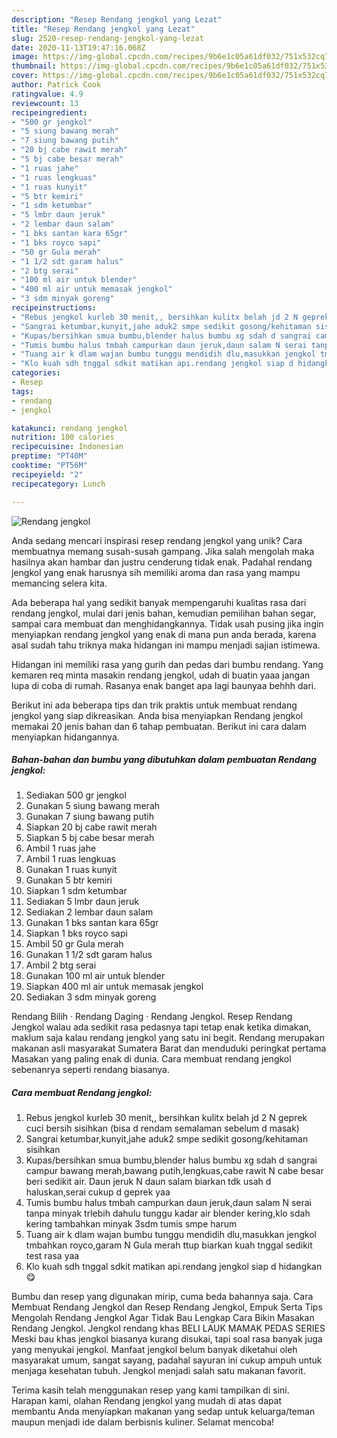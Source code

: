 ```yaml
---
description: "Resep Rendang jengkol yang Lezat"
title: "Resep Rendang jengkol yang Lezat"
slug: 2520-resep-rendang-jengkol-yang-lezat
date: 2020-11-13T19:47:16.068Z
image: https://img-global.cpcdn.com/recipes/9b6e1c05a61df032/751x532cq70/rendang-jengkol-foto-resep-utama.jpg
thumbnail: https://img-global.cpcdn.com/recipes/9b6e1c05a61df032/751x532cq70/rendang-jengkol-foto-resep-utama.jpg
cover: https://img-global.cpcdn.com/recipes/9b6e1c05a61df032/751x532cq70/rendang-jengkol-foto-resep-utama.jpg
author: Patrick Cook
ratingvalue: 4.9
reviewcount: 13
recipeingredient:
- "500 gr jengkol"
- "5 siung bawang merah"
- "7 siung bawang putih"
- "20 bj cabe rawit merah"
- "5 bj cabe besar merah"
- "1 ruas jahe"
- "1 ruas lengkuas"
- "1 ruas kunyit"
- "5 btr kemiri"
- "1 sdm ketumbar"
- "5 lmbr daun jeruk"
- "2 lembar daun salam"
- "1 bks santan kara 65gr"
- "1 bks royco sapi"
- "50 gr Gula merah"
- "1 1/2 sdt garam halus"
- "2 btg serai"
- "100 ml air untuk blender"
- "400 ml air untuk memasak jengkol"
- "3 sdm minyak goreng"
recipeinstructions:
- "Rebus jengkol kurleb 30 menit,, bersihkan kulitx belah jd 2 N geprek cuci bersih sisihkan (bisa d rendam semalaman sebelum d masak)"
- "Sangrai ketumbar,kunyit,jahe aduk2 smpe sedikit gosong/kehitaman sisihkan"
- "Kupas/bersihkan smua bumbu,blender halus bumbu xg sdah d sangrai campur bawang merah,bawang putih,lengkuas,cabe rawit N cabe besar beri sedikit air. Daun jeruk N daun salam biarkan tdk usah d haluskan,serai cukup d geprek yaa"
- "Tumis bumbu halus tmbah campurkan daun jeruk,daun salam N serai tanpa minyak trlebih dahulu tunggu kadar air blender kering,klo sdah kering tambahkan minyak 3sdm tumis smpe harum"
- "Tuang air k dlam wajan bumbu tunggu mendidih dlu,masukkan jengkol tmbahkan royco,garam N Gula merah ttup biarkan kuah tnggal sedikit test rasa yaa"
- "Klo kuah sdh tnggal sdkit matikan api.rendang jengkol siap d hidangkan 😋"
categories:
- Resep
tags:
- rendang
- jengkol

katakunci: rendang jengkol 
nutrition: 100 calories
recipecuisine: Indonesian
preptime: "PT40M"
cooktime: "PT56M"
recipeyield: "2"
recipecategory: Lunch

---
```



![Rendang jengkol](https://img-global.cpcdn.com/recipes/9b6e1c05a61df032/751x532cq70/rendang-jengkol-foto-resep-utama.jpg)

Anda sedang mencari inspirasi resep rendang jengkol yang unik? Cara membuatnya memang susah-susah gampang. Jika salah mengolah maka hasilnya akan hambar dan justru cenderung tidak enak. Padahal rendang jengkol yang enak harusnya sih memiliki aroma dan rasa yang mampu memancing selera kita.

Ada beberapa hal yang sedikit banyak mempengaruhi kualitas rasa dari rendang jengkol, mulai dari jenis bahan, kemudian pemilihan bahan segar, sampai cara membuat dan menghidangkannya. Tidak usah pusing jika ingin menyiapkan rendang jengkol yang enak di mana pun anda berada, karena asal sudah tahu triknya maka hidangan ini mampu menjadi sajian istimewa.

Hidangan ini memiliki rasa yang gurih dan pedas dari bumbu rendang. Yang kemaren req minta masakin rendang jengkol, udah di buatin yaaa jangan lupa di coba di rumah. Rasanya enak banget apa lagi baunyaa behhh dari.


Berikut ini ada beberapa tips dan trik praktis untuk membuat rendang jengkol yang siap dikreasikan. Anda bisa menyiapkan Rendang jengkol memakai 20 jenis bahan dan 6 tahap pembuatan. Berikut ini cara dalam menyiapkan hidangannya.

<!--inarticleads1-->

##### Bahan-bahan dan bumbu yang dibutuhkan dalam pembuatan Rendang jengkol:

1. Sediakan 500 gr jengkol
1. Gunakan 5 siung bawang merah
1. Gunakan 7 siung bawang putih
1. Siapkan 20 bj cabe rawit merah
1. Siapkan 5 bj cabe besar merah
1. Ambil 1 ruas jahe
1. Ambil 1 ruas lengkuas
1. Gunakan 1 ruas kunyit
1. Gunakan 5 btr kemiri
1. Siapkan 1 sdm ketumbar
1. Sediakan 5 lmbr daun jeruk
1. Sediakan 2 lembar daun salam
1. Gunakan 1 bks santan kara 65gr
1. Siapkan 1 bks royco sapi
1. Ambil 50 gr Gula merah
1. Gunakan 1 1/2 sdt garam halus
1. Ambil 2 btg serai
1. Gunakan 100 ml air untuk blender
1. Siapkan 400 ml air untuk memasak jengkol
1. Sediakan 3 sdm minyak goreng


Rendang Bilih · Rendang Daging · Rendang Jengkol. Resep Rendang Jengkol walau ada sedikit rasa pedasnya tapi tetap enak ketika dimakan, maklum saja kalau rendang jengkol yang satu ini begit. Rendang merupakan makanan asli masyarakat Sumatera Barat dan menduduki peringkat pertama Masakan yang paling enak di dunia. Cara membuat rendang jengkol sebenanrya seperti rendang biasanya. 

<!--inarticleads2-->

##### Cara membuat Rendang jengkol:

1. Rebus jengkol kurleb 30 menit,, bersihkan kulitx belah jd 2 N geprek cuci bersih sisihkan (bisa d rendam semalaman sebelum d masak)
1. Sangrai ketumbar,kunyit,jahe aduk2 smpe sedikit gosong/kehitaman sisihkan
1. Kupas/bersihkan smua bumbu,blender halus bumbu xg sdah d sangrai campur bawang merah,bawang putih,lengkuas,cabe rawit N cabe besar beri sedikit air. Daun jeruk N daun salam biarkan tdk usah d haluskan,serai cukup d geprek yaa
1. Tumis bumbu halus tmbah campurkan daun jeruk,daun salam N serai tanpa minyak trlebih dahulu tunggu kadar air blender kering,klo sdah kering tambahkan minyak 3sdm tumis smpe harum
1. Tuang air k dlam wajan bumbu tunggu mendidih dlu,masukkan jengkol tmbahkan royco,garam N Gula merah ttup biarkan kuah tnggal sedikit test rasa yaa
1. Klo kuah sdh tnggal sdkit matikan api.rendang jengkol siap d hidangkan 😋


Bumbu dan resep yang digunakan mirip, cuma beda bahannya saja. Cara Membuat Rendang Jengkol dan Resep Rendang Jengkol, Empuk Serta Tips Mengolah Rendang Jengkol Agar Tidak Bau Lengkap Cara Bikin Masakan Rendang Jengkol. Jengkol rendang khas BELI LAUK MAMAK PEDAS SERIES Meski bau khas jengkol biasanya kurang disukai, tapi soal rasa banyak juga yang menyukai jengkol. Manfaat jengkol belum banyak diketahui oleh masyarakat umum, sangat sayang, padahal sayuran ini cukup ampuh untuk menjaga kesehatan tubuh. Jengkol menjadi salah satu makanan favorit. 

Terima kasih telah menggunakan resep yang kami tampilkan di sini. Harapan kami, olahan Rendang jengkol yang mudah di atas dapat membantu Anda menyiapkan makanan yang sedap untuk keluarga/teman maupun menjadi ide dalam berbisnis kuliner. Selamat mencoba!
